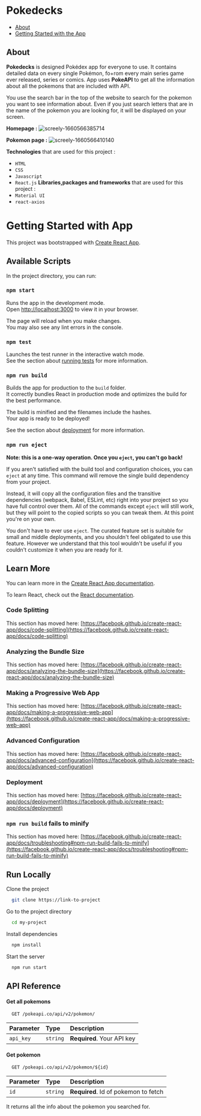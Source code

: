 
# Pokedecks 

- [About](#about)
- [Getting Started with the App](#getting-started-with-the-app)

## About
**Pokedecks** is designed Pokédex app for everyone to use. It contains detailed data on every single Pokémon, fo+rom every main series game ever released, series or comics. 
 App uses **PokeAPI** to get all the information about all the pokemons that are included with API.  

You use the search bar in the top of the website to search for the pokemon you want to see information about. Even if you just search letters that are in the name of the pokemon you are looking for, it will be displayed on your screen.

**Homepage :**
![screely-1660566385714](https://user-images.githubusercontent.com/66185833/184636580-00abb061-026d-44a8-8903-1aa72be5e32f.png)



**Pokemon page :**
![screely-1660566410140](https://user-images.githubusercontent.com/66185833/184636528-51fe93bb-11c9-4500-86a0-751059930cef.png)

**Technologies** that are used for this project :

- `HTML`
- `CSS`
- `Javascript`
- `React.js`
**Libraries,packages and frameworks** that are used for this project :
- `Material UI`
- `react-axios`


# Getting Started with App

This project was bootstrapped with [Create React App](https://github.com/facebook/create-react-app).

## Available Scripts

In the project directory, you can run:

### `npm start`

Runs the app in the development mode.\
Open [http://localhost:3000](http://localhost:3000) to view it in your browser.

The page will reload when you make changes.\
You may also see any lint errors in the console.

### `npm test`

Launches the test runner in the interactive watch mode.\
See the section about [running tests](https://facebook.github.io/create-react-app/docs/running-tests) for more information.

### `npm run build`

Builds the app for production to the `build` folder.\
It correctly bundles React in production mode and optimizes the build for the best performance.

The build is minified and the filenames include the hashes.\
Your app is ready to be deployed!

See the section about [deployment](https://facebook.github.io/create-react-app/docs/deployment) for more information.

### `npm run eject`

**Note: this is a one-way operation. Once you `eject`, you can't go back!**

If you aren't satisfied with the build tool and configuration choices, you can `eject` at any time. This command will remove the single build dependency from your project.

Instead, it will copy all the configuration files and the transitive dependencies (webpack, Babel, ESLint, etc) right into your project so you have full control over them. All of the commands except `eject` will still work, but they will point to the copied scripts so you can tweak them. At this point you're on your own.

You don't have to ever use `eject`. The curated feature set is suitable for small and middle deployments, and you shouldn't feel obligated to use this feature. However we understand that this tool wouldn't be useful if you couldn't customize it when you are ready for it.

## Learn More

You can learn more in the [Create React App documentation](https://facebook.github.io/create-react-app/docs/getting-started).

To learn React, check out the [React documentation](https://reactjs.org/).

### Code Splitting

This section has moved here: [https://facebook.github.io/create-react-app/docs/code-splitting](https://facebook.github.io/create-react-app/docs/code-splitting)

### Analyzing the Bundle Size

This section has moved here: [https://facebook.github.io/create-react-app/docs/analyzing-the-bundle-size](https://facebook.github.io/create-react-app/docs/analyzing-the-bundle-size)

### Making a Progressive Web App

This section has moved here: [https://facebook.github.io/create-react-app/docs/making-a-progressive-web-app](https://facebook.github.io/create-react-app/docs/making-a-progressive-web-app)

### Advanced Configuration

This section has moved here: [https://facebook.github.io/create-react-app/docs/advanced-configuration](https://facebook.github.io/create-react-app/docs/advanced-configuration)

### Deployment

This section has moved here: [https://facebook.github.io/create-react-app/docs/deployment](https://facebook.github.io/create-react-app/docs/deployment)

### `npm run build` fails to minify

This section has moved here: [https://facebook.github.io/create-react-app/docs/troubleshooting#npm-run-build-fails-to-minify](https://facebook.github.io/create-react-app/docs/troubleshooting#npm-run-build-fails-to-minify)

## Run Locally

Clone the project

```bash
  git clone https://link-to-project
```

Go to the project directory

```bash
  cd my-project
```

Install dependencies

```bash
  npm install
```

Start the server

```bash
  npm run start
```


## API Reference

#### Get all pokemons

```http
  GET /pokeapi.co/api/v2/pokemon/
```

| Parameter | Type     | Description                |
| :-------- | :------- | :------------------------- |
| `api_key` | `string` | **Required**. Your API key |

#### Get pokemon

```http
  GET /pokeapi.co/api/v2/pokemon/${id}
```

| Parameter | Type     | Description                       |
| :-------- | :------- | :-------------------------------- |
| `id`      | `string` | **Required**. Id of pokemon to fetch |


It returns all the info about the pokemon you searched for.


